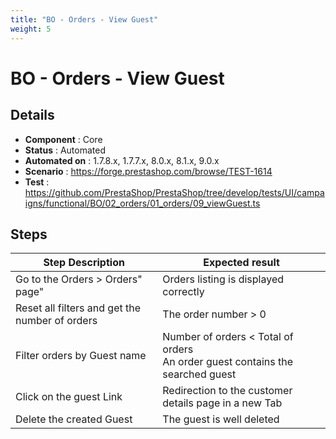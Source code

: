 ```yaml
---
title: "BO - Orders - View Guest"
weight: 5
---
```


# BO - Orders - View Guest
## Details
* **Component** : Core
* **Status** : Automated
* **Automated on** : 1.7.8.x, 1.7.7.x, 8.0.x, 8.1.x, 9.0.x
* **Scenario** : https://forge.prestashop.com/browse/TEST-1614
* **Test** : https://github.com/PrestaShop/PrestaShop/tree/develop/tests/UI/campaigns/functional/BO/02_orders/01_orders/09_viewGuest.ts

## Steps
| Step Description | Expected result |
| ----- | ----- |
| Go to the Orders > Orders" page" | Orders listing is displayed correctly |
| Reset all filters and get the number of orders | The order number > 0 |
| Filter orders by Guest name | Number of orders < Total of orders<br>An order guest contains the searched guest |
| Click on the guest Link | Redirection to the customer details page in a new Tab |
| Delete the created Guest | The guest is well deleted |